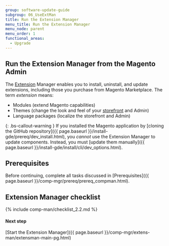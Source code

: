 ```yaml
---
group: software-update-guide
subgroup: 06_UseExtMan
title: Run the Extension Manager
menu_title: Run the Extension Manager
menu_node: parent
menu_order: 1
functional_areas:
  - Upgrade
---
```


## Run the Extension Manager from the Magento Admin

The [Extension](https://glossary.magento.com/extension) Manager enables you to install, uninstall, and update extensions, including those you purchase from Magento Marketplace. The term *extension* means:

* Modules (extend Magento capabilities)
* Themes (change the look and feel of your [storefront](https://glossary.magento.com/storefront) and Admin)
* Language packages (localize the storefront and Admin)

{: .bs-callout-warning }
If you installed the Magento application by [cloning the GitHub repository]({{ page.baseurl }}/install-gde/prereq/dev_install.html), you *cannot* use the Extension Manager to update components. Instead, you must [update them manually]({{ page.baseurl }}/install-gde/install/cli/dev_options.html).

## Prerequisites

Before continuing, complete all tasks discussed in [Prerequisites]({{ page.baseurl }}/comp-mgr/prereq/prereq_compman.html).

## Extension Manager checklist
{% include comp-man/checklist_2.2.md %}

#### Next step
[Start the Extension Manager]({{ page.baseurl }}/comp-mgr/extens-man/extensman-main-pg.html)
